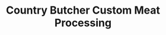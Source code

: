 ---
title: "Country Butcher Custom Meat Processing"
url: /zebulon/country-butcher-custom-meat-processing/
shop: Metzgerei
---